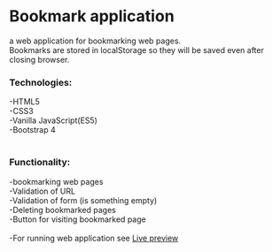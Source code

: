 # Bookmark application
a web application for bookmarking web pages.<br>
Bookmarks are stored in localStorage so they will be saved even after closing browser.<br>
### Technologies: <br>
-HTML5 <br>
-CSS3 <br>
-Vanilla JavaScript(ES5) <br>
-Bootstrap 4 <br>
 <br>
### Functionality: <br>
-bookmarking web pages <br>
-Validation of URL <br>
-Validation of form (is something empty) <br>
-Deleting bookmarked pages <br>
-Button for visiting bookmarked page <br>
<br>
-For running web application see [Live preview](http://nemanja997.atwebpages.com/)<br>


